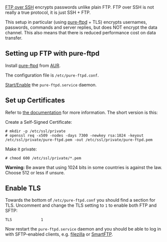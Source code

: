 [FTP over SSH](https://en.wikipedia.org/wiki/File_Transfer_Protocol#FTP_over_SSH "wikipedia:File Transfer Protocol") encrypts passwords unlike plain FTP. FTP over SSH is not really a true protocol, it is just SSH + FTP.

This setup in particular (using [pure-ftpd](https://aur.archlinux.org/packages/pure-ftpd/) + TLS) encrypts usernames, passwords, commands and server replies, but does NOT encrypt the data channel. This also means that there is reduced performance cost on data transfer.

## Setting up FTP with pure-ftpd

Install [pure-ftpd](https://aur.archlinux.org/packages/pure-ftpd/) from [AUR](/index.php/AUR "AUR").

The configuration file is `/etc/pure-ftpd.conf`.

[Start/Enable](/index.php/Systemd#Using_units "Systemd") the `pure-ftpd.service` daemon.

## Set up Certificates

Refer to [the documentation](http://download.pureftpd.org/pub/pure-ftpd/doc/README.TLS) for more information. The short version is this:

Create a Self-Signed Certificate:

```
# mkdir -p /etc/ssl/private
# openssl req -x509 -nodes -days 7300 -newkey rsa:1024 -keyout /etc/ssl/private/pure-ftpd.pem -out /etc/ssl/private/pure-ftpd.pem

```

Make it private:

```
# chmod 600 /etc/ssl/private/*.pem

```

**Warning:** Be aware that using 1024 bits in some countries is against the law. Choose 512 or less if unsure.

## Enable TLS

Towards the bottom of `/etc/pure-ftpd.conf` you should find a section for TLS. Uncomment and change the TLS setting to `1` to enable both FTP and SFTP:

```
TLS             1

```

Now restart the `pure-ftpd.service` daemon and you should be able to log in with SFTP-enabled clients, e.g. [filezilla](https://www.archlinux.org/packages/?name=filezilla) or [SmartFTP](https://www.smartftp.com/).